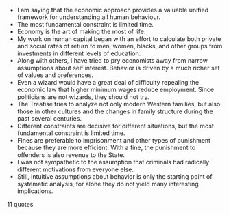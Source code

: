  - I am saying that the economic approach provides a valuable unified framework for understanding all human behaviour.
 - The most fundamental constraint is limited time.
 - Economy is the art of making the most of life.
 - My work on human capital began with an effort to calculate both private and social rates of return to men, women, blacks, and other groups from investments in different levels of education.
 - Along with others, I have tried to pry economists away from narrow assumptions about self interest. Behavior is driven by a much richer set of values and preferences.
 - Even a wizard would have a great deal of difficulty repealing the economic law that higher minimum wages reduce employment. Since politicians are not wizards, they should not try.
 - The Treatise tries to analyze not only modern Western families, but also those in other cultures and the changes in family structure during the past several centuries.
 - Different constraints are decisive for different situations, but the most fundamental constraint is limited time.
 - Fines are preferable to imprisonment and other types of punishment because they are more efficient. With a fine, the punishment to offenders is also revenue to the State.
 - I was not sympathetic to the assumption that criminals had radically different motivations from everyone else.
 - Still, intuitive assumptions about behavior is only the starting point of systematic analysis, for alone they do not yield many interesting implications.

11 quotes